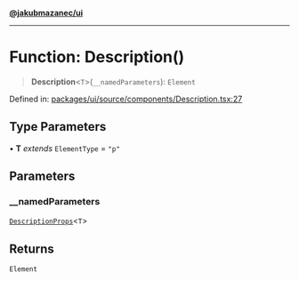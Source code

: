 [**@jakubmazanec/ui**](../README.md)

---

# Function: Description()

> **Description**\<`T`\>(`__namedParameters`): `Element`

Defined in:
[packages/ui/source/components/Description.tsx:27](https://github.com/jakubmazanec/tools/blob/40ba1fb8bbde716fbe797d7886fffe14521e098a/packages/ui/source/components/Description.tsx#L27)

## Type Parameters

• **T** _extends_ `ElementType` = `"p"`

## Parameters

### \_\_namedParameters

[`DescriptionProps`](../type-aliases/DescriptionProps.md)\<`T`\>

## Returns

`Element`
